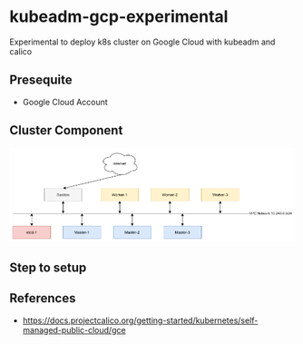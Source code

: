 # kubeadm-gcp-experimental

Experimental to deploy k8s cluster on Google Cloud with kubeadm and calico

## Presequite

- Google Cloud Account

## Cluster Component


![cluster-component](./images/cluster-component.png)

## Step to setup


## References

- <https://docs.projectcalico.org/getting-started/kubernetes/self-managed-public-cloud/gce>